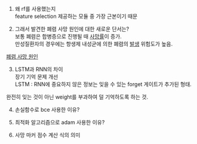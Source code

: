 1. 왜 rf를 사용했는지 <br>
feature selection 제공하는 모듈 중 가장 근본이기 때문 <br>

2. 그래서 발견한 폐렴 사망 원인에 대한 새로운 단서는? <br>
보통 폐렴은 합병증으로 진행될 때 <u>사망률</u>이 증가. <br>
만성질환자의 경우에는 항생제 내성균에 의한 폐렴의 <u>발생</u> 위험도가 높음.

[폐렴 사망 원인](https://www.yuhan.co.kr/Mobile/Introduce/Health/?Cateid=290&mode=view&idx=36036&ref=36010&p=1&sm=-1&listUrl=%2FMobile%2FIntroduce%2FHealth%2FSearch%2Findex%2Easp%3FCateid%3D290) <br>

3. LSTM과 RNN의 차이 <br>
장기 기억 문제 개선 <br>
LSTM : RNN에 중요하지 않은 정보는 잊을 수 있는 forget 게이트가 추가된 형태.

완전히 잊는 것이 아닌 weight를 부과하여 덜 기억하도록 하는 것. <br>

4. 손실함수로 bce 사용한 이유? <br>

5. 최적화 알고리즘으로 adam 사용한 이유? <br>

6. 사망 마커 점수 계산 식의 의미
